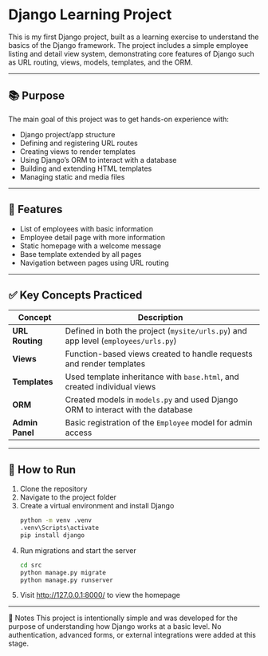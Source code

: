 # Django Learning Project

This is my first Django project, built as a learning exercise to understand the basics of the Django framework. The project includes a simple employee listing and detail view system, demonstrating core features of Django such as URL routing, views, models, templates, and the ORM.

---

## 📚 Purpose

The main goal of this project was to get hands-on experience with:

- Django project/app structure
- Defining and registering URL routes
- Creating views to render templates
- Using Django’s ORM to interact with a database
- Building and extending HTML templates
- Managing static and media files

---

## 🔧 Features

- List of employees with basic information
- Employee detail page with more information
- Static homepage with a welcome message
- Base template extended by all pages
- Navigation between pages using URL routing

---

## ✅ Key Concepts Practiced

| Concept          | Description                                                                 |
|------------------|-----------------------------------------------------------------------------|
| **URL Routing**  | Defined in both the project (`mysite/urls.py`) and app level (`employees/urls.py`) |
| **Views**        | Function-based views created to handle requests and render templates         |
| **Templates**    | Used template inheritance with `base.html`, and created individual views     |
| **ORM**          | Created models in `models.py` and used Django ORM to interact with the database |
| **Admin Panel**  | Basic registration of the `Employee` model for admin access                  |

---

## 🚀 How to Run

1. Clone the repository
2. Navigate to the project folder
3. Create a virtual environment and install Django
    ```bash
    python -m venv .venv
    .venv\Scripts\activate
    pip install django
    ```
4. Run migrations and start the server
    ```bash
    cd src
    python manage.py migrate
    python manage.py runserver
    ```
5. Visit http://127.0.0.1:8000/ to view the homepage

---

📌 Notes
This project is intentionally simple and was developed for the purpose of understanding how Django works at a basic level. No authentication, advanced forms, or external integrations were added at this stage.
